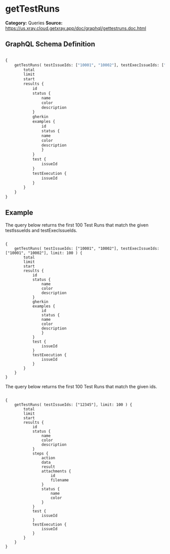 # getTestRuns

**Category:** Queries
**Source:** https://us.xray.cloud.getxray.app/doc/graphql/gettestruns.doc.html

## GraphQL Schema Definition

```graphql

{
    getTestRuns( testIssueIds: ["10001", "10002"], testExecIssueIds: ["10001", "10002"], limit: 100 ) {
        total
        limit
        start
        results {
            id
            status {
                name
                color
                description
            }
            gherkin
            examples {
                id
                status {
                name
                color
                description
                }
            }
            test {
                issueId
            }
            testExecution {
                issueId
            }
        }
    }
}

```

## Example

The query below returns the first 100 Test Runs that match the given testIssueIds and testExecIssueIds.

```

{
    getTestRuns( testIssueIds: ["10001", "10002"], testExecIssueIds: ["10001", "10002"], limit: 100 ) {
        total
        limit
        start
        results {
            id
            status {
                name
                color
                description
            }
            gherkin
            examples {
                id
                status {
                name
                color
                description
                }
            }
            test {
                issueId
            }
            testExecution {
                issueId
            }
        }
    }
}

```

The query below returns the first 100 Test Runs that match the given ids.

```

{
    getTestRuns( testIssueIds: ["12345"], limit: 100 ) {
        total
        limit
        start
        results {
            id
            status {
                name
                color
                description
            }
            steps {
                action
                data
                result
                attachments {
                    id
                    filename
                }
                status {
                    name
                    color
                }
            }
            test {
                issueId
            }
            testExecution {
                issueId
            }
        }
    }
}

```